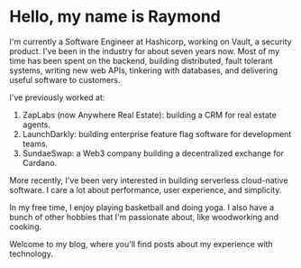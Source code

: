 # Hello, my name is Raymond

I'm currently a Software Engineer at Hashicorp, working on Vault, a security
product. I've been in the industry for about seven years now. Most of my time
has been spent on the backend, building distributed, fault tolerant systems,
writing new web APIs, tinkering with databases, and delivering useful software
to customers.

I've previously worked at:

1. ZapLabs (now Anywhere Real Estate): building a CRM for real estate agents.
2. LaunchDarkly: building enterprise feature flag software for development
   teams.
3. SundaeSwap: a Web3 company building a decentralized exchange for Cardano.

More recently, I've been very interested in building serverless cloud-native
software. I care a lot about performance, user experience, and simplicity.

In my free time, I enjoy playing basketball and doing yoga. I also have a bunch
of other hobbies that I'm passionate about, like woodworking and cooking.

Welcome to my blog, where you'll find posts about my experience with technology.

